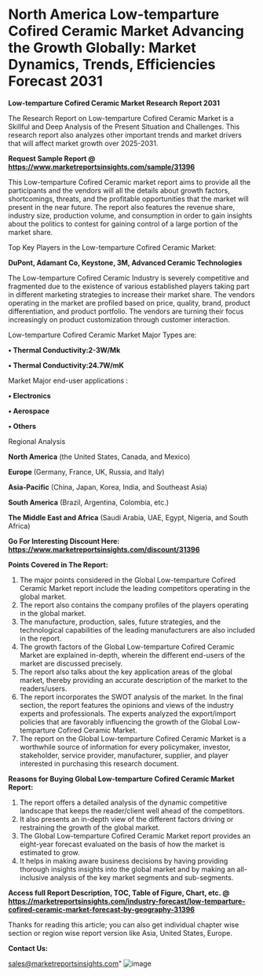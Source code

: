 # North America Low-temparture Cofired Ceramic Market Advancing the Growth Globally: Market Dynamics, Trends, Efficiencies Forecast 2031

<strong>Low-temparture Cofired Ceramic Market Research Report 2031</strong>

The Research Report on Low-temparture Cofired Ceramic Market is a Skillful and Deep Analysis of the Present Situation and Challenges. This research report also analyzes other important trends and market drivers that will affect market growth over 2025-2031.

<strong>Request Sample Report @ <a href=https://www.marketreportsinsights.com/sample/31396>https://www.marketreportsinsights.com/sample/31396</a></strong>

This Low-temparture Cofired Ceramic market report aims to provide all the participants and the vendors will all the details about growth factors, shortcomings, threats, and the profitable opportunities that the market will present in the near future. The report also features the revenue share, industry size, production volume, and consumption in order to gain insights about the politics to contest for gaining control of a large portion of the market share.

Top Key Players in the Low-temparture Cofired Ceramic Market:

<strong>DuPont, Adamant Co, Keystone, 3M, Advanced Ceramic Technologies</strong>

The Low-temparture Cofired Ceramic Industry is severely competitive and fragmented due to the existence of various established players taking part in different marketing strategies to increase their market share. The vendors operating in the market are profiled based on price, quality, brand, product differentiation, and product portfolio. The vendors are turning their focus increasingly on product customization through customer interaction.

Low-temparture Cofired Ceramic Market Major Types are:

<strong>• Thermal Conductivity:2-3W/Mk

• Thermal Conductivity:24.7W/mK</strong>

Market Major end-user applications :

<strong>• Electronics

• Aerospace

• Others</strong>

Regional Analysis

</u><strong><b>North America</b></strong> (the United States, Canada, and Mexico)

<strong><b>Europe </b></strong>(Germany, France, UK, Russia, and Italy)

<strong><b>Asia-Pacific</b></strong> (China, Japan, Korea, India, and Southeast Asia)

<strong><b>South America</b></strong> (Brazil, Argentina, Colombia, etc.)

<strong><b>The Middle East and Africa</b></strong> (Saudi Arabia, UAE, Egypt, Nigeria, and South Africa)

<strong>Go For Interesting Discount Here: <a href=https://www.marketreportsinsights.com/discount/31396>https://www.marketreportsinsights.com/discount/31396</a></strong>

<strong>Points Covered in The Report:</strong>
<ol>
  <li>The major points considered in the Global Low-temparture Cofired Ceramic Market report include the leading competitors operating in the global market.</li>
  <li>The report also contains the company profiles of the players operating in the global market.</li>
  <li>The manufacture, production, sales, future strategies, and the technological capabilities of the leading manufacturers are also included in the report.</li>
  <li>The growth factors of the Global Low-temparture Cofired Ceramic Market are explained in-depth, wherein the different end-users of the market are discussed precisely.</li>
  <li>The report also talks about the key application areas of the global market, thereby providing an accurate description of the market to the readers/users.</li>
  <li>The report incorporates the SWOT analysis of the market. In the final section, the report features the opinions and views of the industry experts and professionals. The experts analyzed the export/import policies that are favorably influencing the growth of the Global Low-temparture Cofired Ceramic Market.</li>
  <li>The report on the Global Low-temparture Cofired Ceramic Market is a worthwhile source of information for every policymaker, investor, stakeholder, service provider, manufacturer, supplier, and player interested in purchasing this research document.</li>
</ol>
<strong>Reasons for Buying Global Low-temparture Cofired Ceramic Market Report:</strong>

<ol>
  <li>The report offers a detailed analysis of the dynamic competitive landscape that keeps the reader/client well ahead of the competitors.</li>
  <li>It also presents an in-depth view of the different factors driving or restraining the growth of the global market.</li>
  <li>The Global Low-temparture Cofired Ceramic Market report provides an eight-year forecast evaluated on the basis of how the market is estimated to grow.</li>
  <li>It helps in making aware business decisions by having providing thorough insights insights into the global market and by making an all-inclusive analysis of the key market segments and sub-segments.</li>
</ol>
<strong>Access full Report Description, TOC, Table of Figure, Chart, etc. @ <a href=https://marketreportsinsights.com/industry-forecast/low-temparture-cofired-ceramic-market-forecast-by-geography-31396>https://marketreportsinsights.com/industry-forecast/low-temparture-cofired-ceramic-market-forecast-by-geography-31396</a></strong>


Thanks for reading this article; you can also get individual chapter wise section or region wise report version like Asia, United States, Europe.

<strong>Contact Us:</strong>

sales@marketreportsinsights.com"
![image](https://github.com/user-attachments/assets/34d64090-4803-41ca-829e-f2ddb707fab6)
